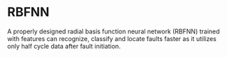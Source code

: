 # RBFNN
A properly designed radial basis function neural network (RBFNN) trained with  features can recognize, classify and locate faults faster as it utilizes only half cycle data after fault initiation.
